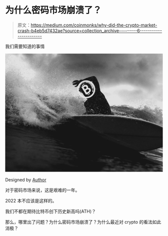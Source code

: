 # 为什么密码市场崩溃了？

> 原文：<https://medium.com/coinmonks/why-did-the-crypto-market-crash-b4eb5d7432ae?source=collection_archive---------6----------------------->

我们需要知道的事情

![](img/8cd865b68403802edbba4a981b2e8edb.png)

Designed by [Author](https://www.quora.com/profile/Sudarsan-Karki-SuperSudar)

对于密码市场来说，这是艰难的一年。

2022 本不应该是这样的。

我们不都在期待比特币创下历史新高吗(ATH)？

那么，哪里出了问题？为什么密码市场崩溃了？为什么最近对 crypto 的看法如此消极？